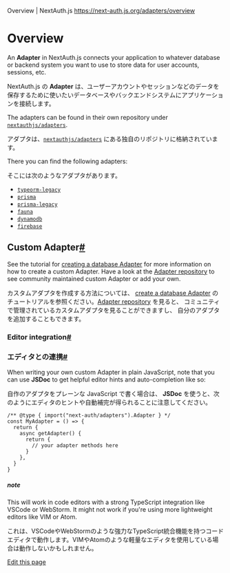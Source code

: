 Overview | NextAuth.js
https://next-auth.js.org/adapters/overview




# Overview



An **Adapter** in NextAuth.js connects your application to whatever database or backend system you want to use to store data for user accounts, sessions, etc.



NextAuth.js の **Adapter** は、ユーザーアカウントやセッションなどのデータを保存するために使いたいデータベースやバックエンドシステムにアプリケーションを接続します。



The adapters can be found in their own repository under [`nextauthjs/adapters`](https://github.com/nextauthjs/adapters).


アダプタは、[`nextauthjs/adapters`](https://github.com/nextauthjs/adapters) にある独自のリポジトリに格納されています。




There you can find the following adapters:


そこには次のようなアダプタがあります。



-   [`typeorm-legacy`](https://next-auth.js.org/adapters/typeorm/typeorm-overview)
-   [`prisma`](https://next-auth.js.org/adapters/prisma)
-   [`prisma-legacy`](https://next-auth.js.org/adapters/prisma-legacy)
-   [`fauna`](https://next-auth.js.org/adapters/fauna)
-   [`dynamodb`](https://next-auth.js.org/adapters/dynamodb)
-   [`firebase`](https://next-auth.js.org/adapters/firebase)



## Custom Adapter[#](#custom-adapter "Direct link to heading")



See the tutorial for [creating a database Adapter](https://next-auth.js.org/tutorials/creating-a-database-adapter) for more information on how to create a custom Adapter. Have a look at the [Adapter repository](https://github.com/nextauthjs/adapters) to see community maintained custom Adapter or add your own.


カスタムアダプタを作成する方法については、 [create a database Adapter](https://next-auth.js.org/tutorials/creating-a-database-adapter) のチュートリアルを参照ください。[Adapter repository](https://github.com/nextauthjs/adapters) を見ると、 コミュニティで管理されているカスタムアダプタを見ることができますし、 自分のアダプタを追加することもできます。



### Editor integration[#](#editor-integration "Direct link to heading")


### エディタとの連携[#](#editor-integration "Direct link to heading")



When writing your own custom Adapter in plain JavaScript, note that you can use **JSDoc** to get helpful editor hints and auto-completion like so:


自作のアダプタをプレーンな JavaScript で書く場合は、 **JSDoc** を使うと、次のようにエディタのヒントや自動補完が得られることに注意してください。

```
/** @type { import("next-auth/adapters").Adapter } */
const MyAdapter = () => {
  return {
    async getAdapter() {
      return {
        // your adapter methods here
      }
    },
  }
}

```


##### note



This will work in code editors with a strong TypeScript integration like VSCode or WebStorm. It might not work if you're using more lightweight editors like VIM or Atom.


これは、VSCodeやWebStormのような強力なTypeScript統合機能を持つコードエディタで動作します。VIMやAtomのような軽量なエディタを使用している場合は動作しないかもしれません。




[Edit this page](https://github.com/nextauthjs/next-auth/edit/main/www/docs/adapters/overview.md)